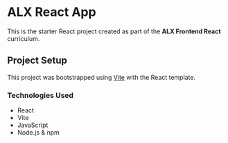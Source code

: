 # ALX React App

This is the starter React project created as part of the **ALX Frontend React** curriculum.

## Project Setup

This project was bootstrapped using [Vite](https://vitejs.dev/) with the React template.

### Technologies Used

- React
- Vite
- JavaScript
- Node.js & npm
